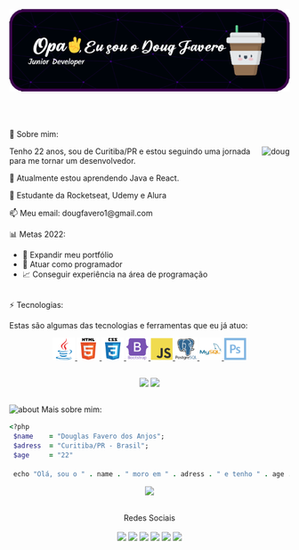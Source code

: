 <div align="center">
<img src="https://github.com/DougFaveroAnjos/DougFaveroAnjos/raw/main/github.png">
</div> <br/><br/><br/>

<p>🌻 Sobre mim: </p>
        <img align="right" alt="doug" src='https://i.picasion.com/pic92/f829aa90d70d8f2d1b7274064656910a.gif'>
        <p>Tenho 22 anos, sou de Curitiba/PR e estou seguindo uma jornada para me tornar um desenvolvedor.</p>
        <p>🌱 Atualmente estou aprendendo Java e React.</p>
        <p>🚀 Estudante da Rocketseat, Udemy e Alura </p>
        <p>📫 Meu email: dougfavero1@gmail.com</p>
  


📊 Metas 2022:
<ul>
<li>📂 Expandir meu portfólio </li>
<li>🤝 Atuar como programador </li>
<li>📈 Conseguir experiência na área de programação</li><br/>
</ul>


<p>⚡ Tecnologias:</p>
<p>Estas são algumas das tecnologias e ferramentas que eu já atuo:</p>
<p align="center"> 
<a href="https://www.java.com" target="_blank" rel="noreferrer"> <img src="https://raw.githubusercontent.com/devicons/devicon/master/icons/java/java-original.svg" alt="java" width="40" height="40"/> </a>
<a href="https://www.w3.org/html/" target="_blank" rel="noreferrer"> <img src="https://raw.githubusercontent.com/devicons/devicon/master/icons/html5/html5-original-wordmark.svg" alt="html5" width="40" height="40"/> </a>  
<a href="https://www.w3schools.com/css/" target="_blank" rel="noreferrer"> <img src="https://raw.githubusercontent.com/devicons/devicon/master/icons/css3/css3-original-wordmark.svg" alt="css3" width="40" height="40"/> </a> 
<a href="https://getbootstrap.com" target="_blank" rel="noreferrer"> <img src="https://raw.githubusercontent.com/devicons/devicon/master/icons/bootstrap/bootstrap-plain-wordmark.svg" alt="bootstrap" width="40" height="40"/> </a>
<a href="https://developer.mozilla.org/en-US/docs/Web/JavaScript" target="_blank" rel="noreferrer"> <img src="https://raw.githubusercontent.com/devicons/devicon/master/icons/javascript/javascript-original.svg" alt="javascript" width="40" height="40"/> </a> 
<a href="https://www.postgresql.org" target="_blank" rel="noreferrer"> <img src="https://raw.githubusercontent.com/devicons/devicon/master/icons/postgresql/postgresql-original-wordmark.svg" alt="postgresql" width="40" height="40"/> </a> 
<a href="https://www.mysql.com/" target="_blank" rel="noreferrer"> <img src="https://raw.githubusercontent.com/devicons/devicon/master/icons/mysql/mysql-original-wordmark.svg" alt="mysql" width="40" height="40"/> </a> 
<a href="https://www.photoshop.com/en" target="_blank" rel="noreferrer"> <img src="https://raw.githubusercontent.com/devicons/devicon/master/icons/photoshop/photoshop-line.svg" alt="photoshop" width="40" height="40"/> </a> 

##

<!-- Stats GitHutb -->
<div align="center">
  <a href="https://github.com/DougFaveroAnjos">
  <img height="180px" src="https://github-readme-stats.vercel.app/api?username=DougFaveroAnjos&show_icons=true&theme=synthwave&include_all_commits=true&count_private=true"/></a>
 <a href="https://github.com/DougFaveroAnjos">
 <img heught="180px" src="https://github-readme-stats.vercel.app/api/top-langs/?username=DougFaveroAnjos&show_icons=true&theme=synthwave&include_all_commits=true&count_private=true"></a>
 </div>
 
  ##
 
 <!-- sobre -->
  <img width="45" alt="about" src="https://raw.github.com/elizarov/elizarov/master/about.png"> Mais sobre mim:
```ruby
<?php
 $name    = "Douglas Favero dos Anjos";
 $adress  = "Curitiba/PR - Brasil";
 $age     = "22"
  
 echo "Olá, sou o " . name . " moro em " . adress . " e tenho " . age . " anos";

```
<div align='center'>
<img src="https://github.com/DougFaveroAnjos/DougFaveroAnjos/blob/output/github-contribution-grid-snake.svg">
</div>

 ## 
 
<!-- Redes Sociais e Contato -->
<p align='center'>
  Redes Sociais<br/><br/>
<a href="mailto:dougfavero1@gmail.com" target="_blank"><img src="https://img.shields.io/badge/Gmail-D14836?style=for-the-badge&logo=gmail&logoColor=white"></a>
<a href="https://discord.gg/KyDj549PUP" target="_blank"><img src="https://img.shields.io/badge/Discord-7289DA?style=for-the-badge&logo=discord&logoColor=white"></a>
<a href="https://www.facebook.com/douglas.favero.9/" target="_blank"><img src="https://img.shields.io/badge/Facebook-1877F2?style=for-the-badge&logo=facebook&logoColor=white"></a>
<a href="https://www.instagram.com/dougfavero/" target="_blank"><img src="https://img.shields.io/badge/Instagram-E4405F?style=for-the-badge&logo=instagram&logoColor=white"></a>
<a href="https://www.twitch.tv/dougfavero" target="_blank"><img src="https://img.shields.io/badge/Twitch-9146FF?style=for-the-badge&logo=twitch&logoColor=white"></a>
<a href="https://www.linkedin.com/in/douglas-favero-452689215/" target="_blank"><img src="https://img.shields.io/badge/LinkedIn-0077B5?style=for-the-badge&logo=linkedin&logoColor=white"></a>
</p>

##  


 
